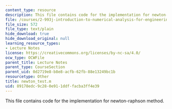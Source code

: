 ```yaml
---
content_type: resource
description: This file contains code for the implementation for newton-raphson method.
file: /courses/2-993j-introduction-to-numerical-analysis-for-engineering-13-002j-spring-2005/89178edc9c280e911ddffacba3ff4e39_newton_test.m
file_size: 572
file_type: text/plain
hide_download: true
hide_download_original: null
learning_resource_types:
- Lecture Notes
license: https://creativecommons.org/licenses/by-nc-sa/4.0/
ocw_type: OCWFile
parent_title: Lecture Notes
parent_type: CourseSection
parent_uid: 0d2719e8-b8e8-acfb-62fb-88e13249bc1b
resourcetype: Other
title: newton_test.m
uid: 89178edc-9c28-0e91-1ddf-facba3ff4e39
---
```

This file contains code for the implementation for newton-raphson method.